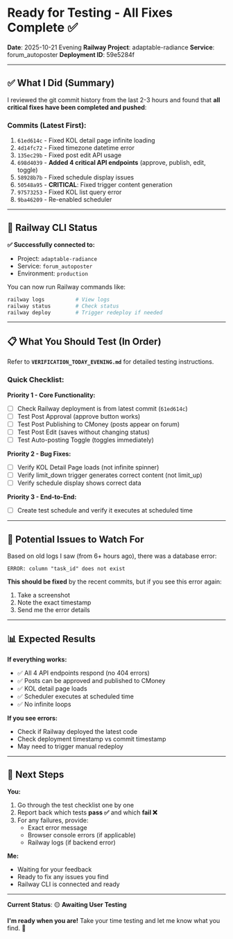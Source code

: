 # Ready for Testing - All Fixes Complete ✅

**Date**: 2025-10-21 Evening
**Railway Project**: adaptable-radiance
**Service**: forum_autoposter
**Deployment ID**: 59e5284f

---

## ✅ What I Did (Summary)

I reviewed the git commit history from the last 2-3 hours and found that **all critical fixes have been completed and pushed**:

### Commits (Latest First):
1. `61ed614c` - Fixed KOL detail page infinite loading
2. `4d14fc72` - Fixed timezone datetime error
3. `135ec29b` - Fixed post edit API usage
4. `698d4039` - **Added 4 critical API endpoints** (approve, publish, edit, toggle)
5. `58928b7b` - Fixed schedule display issues
6. `50548a95` - **CRITICAL**: Fixed trigger content generation
7. `97573253` - Fixed KOL list query error
8. `9ba46209` - Re-enabled scheduler

---

## 🔧 Railway CLI Status

**✅ Successfully connected to:**
- Project: `adaptable-radiance`
- Service: `forum_autoposter`
- Environment: `production`

You can now run Railway commands like:
```bash
railway logs          # View logs
railway status        # Check status
railway deploy        # Trigger redeploy if needed
```

---

## 📋 What You Should Test (In Order)

Refer to **`VERIFICATION_TODAY_EVENING.md`** for detailed testing instructions.

### Quick Checklist:

**Priority 1 - Core Functionality:**
- [ ] Check Railway deployment is from latest commit (`61ed614c`)
- [ ] Test Post Approval (approve button works)
- [ ] Test Post Publishing to CMoney (posts appear on forum)
- [ ] Test Post Edit (saves without changing status)
- [ ] Test Auto-posting Toggle (toggles immediately)

**Priority 2 - Bug Fixes:**
- [ ] Verify KOL Detail Page loads (not infinite spinner)
- [ ] Verify limit_down trigger generates correct content (not limit_up)
- [ ] Verify schedule display shows correct data

**Priority 3 - End-to-End:**
- [ ] Create test schedule and verify it executes at scheduled time

---

## 🚨 Potential Issues to Watch For

Based on old logs I saw (from 6+ hours ago), there was a database error:
```
ERROR: column "task_id" does not exist
```

**This should be fixed** by the recent commits, but if you see this error again:
1. Take a screenshot
2. Note the exact timestamp
3. Send me the error details

---

## 📊 Expected Results

**If everything works:**
- ✅ All 4 API endpoints respond (no 404 errors)
- ✅ Posts can be approved and published to CMoney
- ✅ KOL detail page loads
- ✅ Scheduler executes at scheduled time
- ✅ No infinite loops

**If you see errors:**
- Check if Railway deployed the latest code
- Check deployment timestamp vs commit timestamp
- May need to trigger manual redeploy

---

## 🎯 Next Steps

**You:**
1. Go through the test checklist one by one
2. Report back which tests **pass ✅** and which **fail ❌**
3. For any failures, provide:
   - Exact error message
   - Browser console errors (if applicable)
   - Railway logs (if backend error)

**Me:**
- Waiting for your feedback
- Ready to fix any issues you find
- Railway CLI is connected and ready

---

**Current Status**: 🟡 **Awaiting User Testing**

**I'm ready when you are!** Take your time testing and let me know what you find. 🚀
